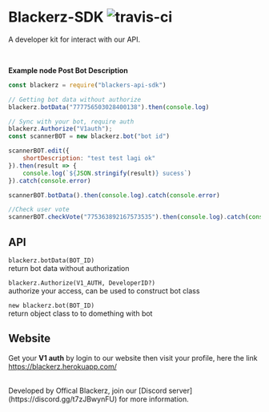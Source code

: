 # Blackerz-SDK ![travis-ci](https://travis-ci.com/Fastering18/Blackerz-SDK-JS.svg?branch=main&status=passed)
A developer kit for interact with our API.

<br>

__Example node Post Bot Description__
```js
const blackerz = require("blackers-api-sdk")

// Getting bot data without authorize
blackerz.botData("777756503028400138").then(console.log)

// Sync with your bot, require auth
blackerz.Authorize("V1auth");
const scannerBOT = new blackerz.bot("bot id")

scannerBOT.edit({
    shortDescription: "test test lagi ok"
}).then(result => {
    console.log(`${JSON.stringify(result)} sucess`)
}).catch(console.error)

scannerBOT.botData().then(console.log).catch(console.error)

//Check user vote
scannerBOT.checkVote("775363892167573535").then(console.log).catch(console.error)
```  
## API  
`blackerz.botData(BOT_ID)`  
return bot data without authorization  

`blackerz.Authorize(V1_AUTH, DeveloperID?)`  
authorize your access, can be used to construct bot class  

`new blackerz.bot(BOT_ID)`  
return object class to to domething with bot  


## Website  

Get your **V1 auth** by login to our website then visit your profile, here the link  
https://blackerz.herokuapp.com/

<br>
Developed by Offical Blackerz, join our [Discord server](https://discord.gg/t7zJBwynFU) for more information.
